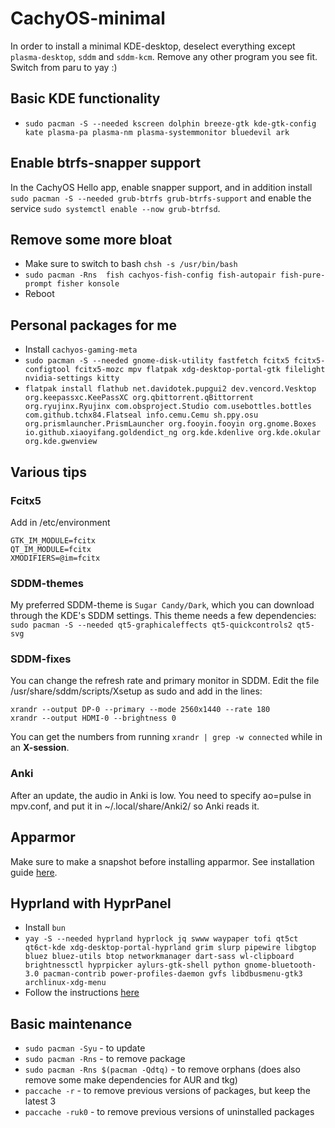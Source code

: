 # CachyOS-minimal
In order to install a minimal KDE-desktop, deselect everything except `plasma-desktop`, `sddm` and `sddm-kcm`. Remove any other program you see fit. Switch from paru to yay :)

## Basic KDE functionality
- `sudo pacman -S --needed kscreen dolphin breeze-gtk kde-gtk-config kate plasma-pa plasma-nm plasma-systemmonitor bluedevil ark`

## Enable btrfs-snapper support
In the CachyOS Hello app, enable snapper support, and in addition install `sudo pacman -S --needed grub-btrfs grub-btrfs-support` and enable the service `sudo systemctl enable --now grub-btrfsd`.

## Remove some more bloat
- Make sure to switch to bash `chsh -s /usr/bin/bash`
- `sudo pacman -Rns  fish cachyos-fish-config fish-autopair fish-pure-prompt fisher konsole`
- Reboot

## Personal packages for me
- Install `cachyos-gaming-meta`
- `sudo pacman -S --needed gnome-disk-utility fastfetch fcitx5 fcitx5-configtool fcitx5-mozc mpv flatpak xdg-desktop-portal-gtk filelight nvidia-settings kitty`
- `flatpak install flathub net.davidotek.pupgui2 dev.vencord.Vesktop org.keepassxc.KeePassXC org.qbittorrent.qBittorrent org.ryujinx.Ryujinx com.obsproject.Studio com.usebottles.bottles com.github.tchx84.Flatseal info.cemu.Cemu sh.ppy.osu org.prismlauncher.PrismLauncher org.fooyin.fooyin org.gnome.Boxes io.github.xiaoyifang.goldendict_ng org.kde.kdenlive org.kde.okular org.kde.gwenview`



## Various tips
### Fcitx5
Add in /etc/environment
```
GTK_IM_MODULE=fcitx
QT_IM_MODULE=fcitx
XMODIFIERS=@im=fcitx
```

### SDDM-themes
My preferred SDDM-theme is `Sugar Candy/Dark`, which you can download through the KDE's SDDM settings. This theme needs a few dependencies: `sudo pacman -S --needed qt5-graphicaleffects qt5-quickcontrols2 qt5-svg`

### SDDM-fixes
You can change the refresh rate and primary monitor in SDDM. Edit the file /usr/share/sddm/scripts/Xsetup as sudo and add in the lines:
```
xrandr --output DP-0 --primary --mode 2560x1440 --rate 180
xrandr --output HDMI-0 --brightness 0
```
You can get the numbers from running `xrandr | grep -w connected` while in an **X-session**.

### Anki
After an update, the audio in Anki is low. You need to specify ao=pulse in mpv.conf, and put it in ~/.local/share/Anki2/ so Anki reads it.

## Apparmor
Make sure to make a snapshot before installing apparmor. See installation guide [here](https://wiki.cachyos.org/configuration/post_install_setup/#4-enable-apparmor-support-using-apparmord-profiles).

## Hyprland with HyprPanel
- Install `bun`
- `yay -S --needed hyprland hyprlock jq swww waypaper tofi qt5ct qt6ct-kde xdg-desktop-portal-hyprland grim slurp pipewire libgtop bluez bluez-utils btop networkmanager dart-sass wl-clipboard brightnessctl hyprpicker aylurs-gtk-shell python gnome-bluetooth-3.0 pacman-contrib power-profiles-daemon gvfs libdbusmenu-gtk3 archlinux-xdg-menu`
- Follow the instructions [here](https://hyprpanel.com/getting_started/installation.html)
  

## Basic maintenance
- `sudo pacman -Syu` - to update
- `sudo pacman -Rns` - to remove package
- `sudo pacman -Rns $(pacman -Qdtq)` - to remove orphans (does also remove some make dependencies for AUR and tkg)
- `paccache -r` - to remove previous versions of packages, but keep the latest 3
- `paccache -ruk0` - to remove previous versions of uninstalled packages
